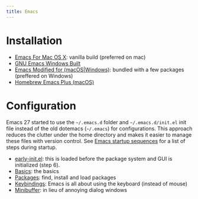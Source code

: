 ```yaml
---
title: Emacs 
---
```


# Installation

- [Emacs For Mac OS X](https://emacsformacosx.com): vanilla build (preferred on mac)
- [GNU Emacs Windows Built](https://gnu.mirror.constant.com/emacs/windows/)
- [Emacs Modified for (macOS|Windows)](https://emacs-modified.gitlab.io): bundled with a few packages (preffered on Windows)
- [Homebrew Emacs Plus (macOS)](https://github.com/d12frosted/homebrew-emacs-plus)

# Configuration

Emacs 27 started to use the `~/.emacs.d` folder and `~/.emacs.d/init.el` init file instead of the old dotemacs
(`~/.emacs`) for configurations. This approach reduces the clutter under the home directory and makes it easier to
manage these files with version control. See [Emacs startup sequences](https://www.gnu.org/software/emacs/manual/html_node/elisp/Startup-Summary.html) for a list of steps during startup.

- [early-init.el](./early-init.md): this is loaded before the package system and GUI is initialized (step 6). 
- [Basics](./init-basic.md): the basics
- [Packages](./emacs-package.md): find, install and load packages
- [Keybindings](./emacs-keys.md): Emacs is all about using the keyboard (instead of mouse)
- [Minibuffer](./minibuffer.md): in lieu of annoying dialog windows

